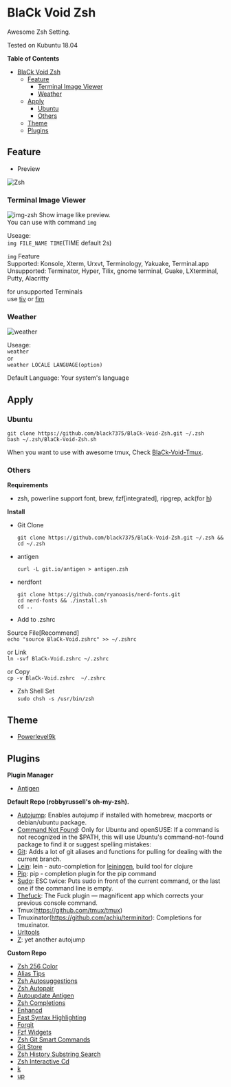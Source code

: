 
# BlaCk Void Zsh

Awesome Zsh Setting.

Tested on Kubuntu 18.04

<!-- markdown-toc start - Don't edit this section. Run M-x markdown-toc-refresh-toc -->
**Table of Contents**

- [BlaCk Void Zsh](#black-void-zsh)
    - [Feature](#feature)
        - [Terminal Image Viewer](#terminal-image-viewer)
        - [Weather](#weather)
    - [Apply](#apply)
        - [Ubuntu](#ubuntu)
        - [Others](#others)
    - [Theme](#theme)
    - [Plugins](#plugins)

<!-- markdown-toc end -->

## Feature
* Preview

![Zsh](https://i.imgur.com/043POEf.png)

### Terminal Image Viewer
![img-zsh](https://i.pinimg.com/originals/1c/7c/c4/1c7cc4e4f88376d6900f7c420baf6d50.png)
Show image like preview.  
You can use with command `img`

Useage:  
`img FILE_NAME TIME`(TIME default 2s)

`img` Feature  
Supported: Konsole, Xterm, Urxvt, Terminology, Yakuake, Terminal.app  
Unsupported: Terminator, Hyper, Tilix, gnome terminal, Guake, LXterminal, Putty, Alacritty  

for unsupported Terminals  
use [tiv](https://github.com/radare/tiv) or [fim](https://www.nongnu.org/fbi-improved/)

### Weather
![weather](https://i.pinimg.com/originals/02/7c/fd/027cfd9d099d2ddc42d9bb411d9de592.png)

Useage:  
`weather`  
or  
`weather LOCALE LANGUAGE(option)`

Default Language: Your system's language

## Apply

### Ubuntu

``` shell
git clone https://github.com/black7375/BlaCk-Void-Zsh.git ~/.zsh
bash ~/.zsh/BlaCk-Void-Zsh.sh
```

When you want to use with awesome tmux, Check [BlaCk-Void-Tmux](https://github.com/black7375/BlaCk-Void-Tmux/blob/master/README.md).

### Others

**Requirements**

* zsh, powerline support font, brew, fzf[integrated], ripgrep, ack(for [h](https://github.com/paoloantinori/hhighlighter))

**Install**

* Git Clone  
  ``` shell
  git clone https://github.com/black7375/BlaCk-Void-Zsh.git ~/.zsh && cd ~/.zsh
  ```

* antigen  
  ``` shell
  curl -L git.io/antigen > antigen.zsh
  ```

* nerdfont  
  ``` shell
  git clone https://github.com/ryanoasis/nerd-fonts.git
  cd nerd-fonts && ./install.sh
  cd ..
  ```

* Add to .zshrc  

Source File[Recommend]  
  `echo "source BlaCk-Void.zshrc" >> ~/.zshrc`

or Link  
  `ln -svf BlaCk-Void.zshrc ~/.zshrc`

or Copy  
  `cp -v BlaCk-Void.zshrc  ~/.zshrc`


* Zsh Shell Set  
  `sudo chsh -s /usr/bin/zsh`

## Theme

* [Powerlevel9k](https://github.com/bhilburn/powerlevel9k)

## Plugins

**Plugin Manager**

* [Antigen](https://github.com/zsh-users/antigen)

**Default Repo (robbyrussell's oh-my-zsh).**

* [Autojump](https://github.com/wting/autojump):
  Enables autojump if installed with homebrew, macports or debian/ubuntu package.
* [Command Not Found](https://github.com/robbyrussell/oh-my-zsh/blob/master/plugins/command-not-found/command-not-found.plugin.zsh):
  Only for Ubuntu and openSUSE: If a command is not recognized in the $PATH, this will use Ubuntu's command-not-found package to find it or suggest spelling mistakes:
* [Git](https://github.com/robbyrussell/oh-my-zsh/wiki/Plugin:git):
  Adds a lot of git aliases and functions for pulling for dealing with the current branch.
* [Lein](https://github.com/robbyrussell/oh-my-zsh/tree/master/plugins/lein):
  lein - auto-completion for [leiningen](https://github.com/technomancy/leiningen), build tool for clojure
* [Pip](https://github.com/robbyrussell/oh-my-zsh/tree/master/plugins/pip):
  pip - completion plugin for the pip command
* [Sudo](https://github.com/robbyrussell/oh-my-zsh/tree/master/plugins/sudo):
  ESC twice: Puts sudo in front of the current command, or the last one if the command line is empty.
* [Thefuck](https://github.com/robbyrussell/oh-my-zsh/tree/master/plugins/thefuck):
  The Fuck plugin — magnificent app which corrects your previous console command.
* Tmux(https://github.com/tmux/tmux)
* Tmuxinator(https://github.com/achiu/terminitor):
  Completions for tmuxinator.
* [Urltools](https://github.com/robbyrussell/oh-my-zsh/tree/master/plugins/urltools)
* [Z](https://github.com/robbyrussell/oh-my-zsh/tree/master/plugins/z):
  yet another autojump

**Custom Repo**

* [Zsh 256 Color](https://github.com/chrissicool/zsh-256color)
* [Alias Tips](https://github.com/djui/alias-tips)
* [Zsh Autosuggestions](https://github.com/zsh-users/zsh-autosuggestions)
* [Zsh Autopair](https://github.com/hlissner/zsh-autopair)
* [Autoupdate Antigen](https://github.com/unixorn/autoupdate-antigen.zshplugin)
* [Zsh Completions](https://github.com/zsh-users/zsh-completions)
* [Enhancd](https://github.com/b4b4r07/enhancd)
* [Fast Syntax Highlighting](https://github.com/zdharma/fast-syntax-highlighting)
* [Forgit](https://github.com/wfxr/forgit)
* [Fzf Widgets](https://github.com/ytet5uy4/fzf-widgets)
* [Zsh Git Smart Commands](https://github.com/seletskiy/zsh-git-smart-commands)
* [Git Store](https://github.com/smallhadroncollider-deprecated/antigen-git-store)
* [Zsh History Substring Search](https://github.com/zsh-users/zsh-history-substring-search)
* [Zsh Interactive Cd](https://github.com/changyuheng/zsh-interactive-cd)
* [k](https://github.com/supercrabtree/k)
* [up](https://github.com/peterhurford/up.zsh)
